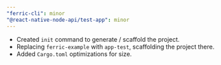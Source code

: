 ```yaml
---
"ferric-cli": minor
"@react-native-node-api/test-app": minor
---
```


- Created `init` command to generate / scaffold the project.
- Replacing `ferric-example` with `app-test`, scaffolding the project there.
- Added `Cargo.toml` optimizations for size.
